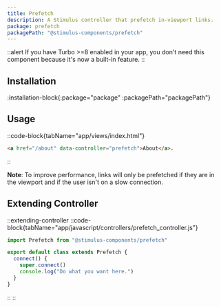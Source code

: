 ```yaml
---
title: Prefetch
description: A Stimulus controller that prefetch in-viewport links.
package: prefetch
packagePath: "@stimulus-components/prefetch"
---
```


::alert
If you have Turbo >=8 enabled in your app, you don't need this component because it's now a built-in feature.
::

## Installation

:installation-block{:package="package" :packagePath="packagePath"}

## Usage

::code-block{tabName="app/views/index.html"}

```html
<a href="/about" data-controller="prefetch">About</a>.
```

::

**Note**: To improve performance, links will only be prefetched if they are in the viewport and if the user isn't on a slow connection.

## Extending Controller

::extending-controller
::code-block{tabName="app/javascript/controllers/prefetch_controller.js"}

```js
import Prefetch from "@stimulus-components/prefetch"

export default class extends Prefetch {
  connect() {
    super.connect()
    console.log("Do what you want here.")
  }
}
```

::
::
